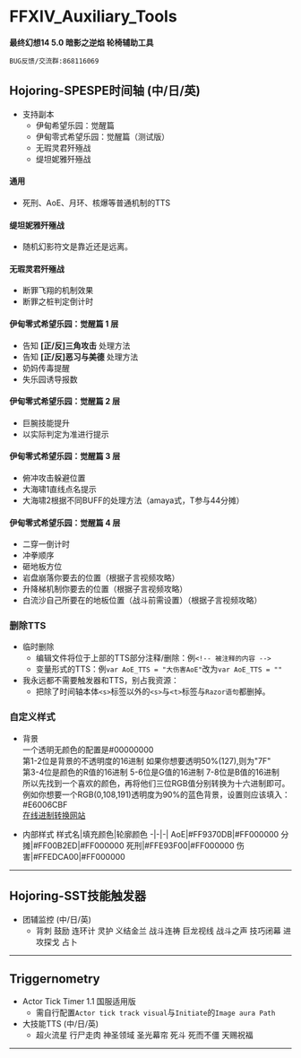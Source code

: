 ﻿# FFXIV_Auxiliary_Tools
**最终幻想14 5.0 暗影之逆焰 轮椅辅助工具**
    
    BUG反馈/交流群:868116069
## Hojoring-SPESPE时间轴 (中/日/英)
-  支持副本
    - 伊甸希望乐园：觉醒篇
    - 伊甸零式希望乐园：觉醒篇（测试版）
    - 无瑕灵君歼殛战
    - 缇坦妮雅歼殛战
#### 通用
- 死刑、AoE、月环、核爆等普通机制的TTS
#### 缇坦妮雅歼殛战
- 随机幻影符文是靠近还是远离。
#### 无瑕灵君歼殛战
- 断罪飞翔的机制效果
- 断罪之桩判定倒计时
####  伊甸零式希望乐园：觉醒篇 1 层
- 告知 **\[正/反\]三角攻击**    处理方法
- 告知 **\[正/反\]恶习与美德**  处理方法
- 奶妈传毒提醒
- 失乐园诱导报数
#### 伊甸零式希望乐园：觉醒篇 2 层
- 巨腕技能提升
- 以实际判定为准进行提示
#### 伊甸零式希望乐园：觉醒篇 3 层
- 俯冲攻击躲避位置
- 大海啸1直线点名提示
- 大海啸2根据不同BUFF的处理方法（amaya式，T参与44分摊）
#### 伊甸零式希望乐园：觉醒篇 4 层
- 二穿一倒计时
- 冲拳顺序
- 砸地板方位
- 岩盘崩落你要去的位置（根据子言视频攻略）
- 升降梯机制你要去的位置（根据子言视频攻略）
- 白流沙自己所要在的地板位置（战斗前需设置）（根据子言视频攻略）

### 删除TTS
- 临时删除
    - 编辑文件将位于上部的TTS部分注释/删除：例```<!-- 被注释的内容 -->```
    - 变量形式的TTS：例```var AoE_TTS = "大伤害AoE"```改为```var AoE_TTS = ""```
- 我永远都不需要触发器和TTS，别占我资源：
    - 把除了时间轴本体`<s>`标签以外的`<s>`与`<t>`标签与`Razor语句`都删掉。
### 自定义样式
- 背景  
    一个透明无颜色的配置是#00000000  
    第1-2位是背景的不透明度的16进制 如果你想要透明50%(127),则为"7F"  
    第3-4位是颜色的R值的16进制  5-6位是G值的16进制 7-8位是B值的16进制  
    所以先找到一个喜欢的颜色，再将他们三位RGB值分别转换为十六进制即可。
    例如你想要一个RGB(0,108,191)透明度为90%的蓝色背景，设置则应该填入：#E6006CBF  
    [在线进制转换网站](https://tool.oschina.net/hexconvert)

- 内部样式
    样式名|填充颜色|轮廓颜色 
    -|-|-|
    AoE|#FF9370DB|#FF000000
    分摊|#FF00B2ED|#FF000000
    死刑|#FFE93F00|#FF000000
    伤害|#FFEDCA00|#FF000000
---
## Hojoring-SST技能触发器
- 团辅监控 (中/日/英)
    - 背刺 鼓励 连环计 灵护 义结金兰 战斗连祷 巨龙视线 战斗之声 技巧闭幕 进攻探戈 占卜
---
## Triggernometry
- Actor Tick Timer 1.1 国服适用版
    - 需自行配置`Actor tick track visual`与`Initiate`的`Image aura Path`
- 大技能TTS (中/日/英)
    - 超火流星 行尸走肉 神圣领域 圣光幕帘 死斗 死而不僵 天赐祝福
---
